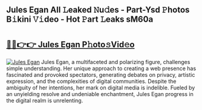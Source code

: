 ## Jules Egan All 𝙻eaked 𝙽u𝚍es - Part-Ysd 𝙿hotos B𝚒kini 𝚅𝚒deo - Hot 𝙿art 𝙻eaks sM60a

# <h2><a href="http://ld39ft7.urlbe.top/?page=Jules+Egan">🔗🔗👉👉 Jules Egan P𝚑oto𝚜Vid𝚎o</a></h2>

[![Jules Egan](https://i.imgur.com/eBuTRDB.gif)](http://ld39ft7.urlbe.top/?page=Jules+Egan)
Jules Egan, a multifaceted and polarizing figure, challenges simple understanding. Her unique approach to creating a web presence has fascinated and provoked spectators, generating debates on privacy, artistic expression, and the complexities of digital communities. Despite the ambiguity of her intentions, her mark on digital media is indelible. Fueled by an unyielding resolve and undeniable enchantment, Jules Egan progress in the digital realm is unrelenting.
